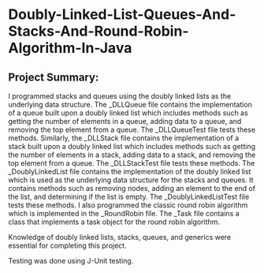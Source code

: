 # Doubly-Linked-List-Queues-And-Stacks-And-Round-Robin-Algorithm-In-Java
## Project Summary:
I programmed stacks and queues using the doubly linked lists as the underlying data structure. The _DLLQueue file contains the implementation of a queue built 
upon a doubly linked list which includes methods such as getting the number of elements in a queue, adding data to a queue, and removing the top element from a queue.
The _DLLQueueTest file tests these methods. Similarly, the _DLLStack file contains the implementation of a stack built upon a doubly linked list which includes methods
such as getting the number of elements in a stack, adding data to a stack, and removing the top element from a queue. The _DLLStackTest file tests these methods.
The _DoublyLinkedList file contains the implementation of the doubly linked list which is used as the underlying data structure for the stacks and queues.
It contains methods such as removing nodes, adding an element to the end of the list, and determining if the list is empty. The _DoublyLinkedListTest file tests these
methods. I also programmed the classic round robin algorithm which is implemented in the _RoundRobin file. The _Task file contains a class that implements a task object
for the round robin algorithm.

Knowledge of doubly linked lists, stacks, queues, and generics were essential for completing this project. 

Testing was done using J-Unit testing. 
